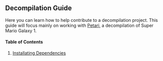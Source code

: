 ## Decompilation Guide

Here you can learn how to help contribute to a decompilation project. This guide will focus mainly on working with [Petari](https://github.com/shibbo/petari), a decompilation of Super Mario Galaxy 1.

#### Table of Contents
1. [Installating Dependencies](/decomp/dependencies)
